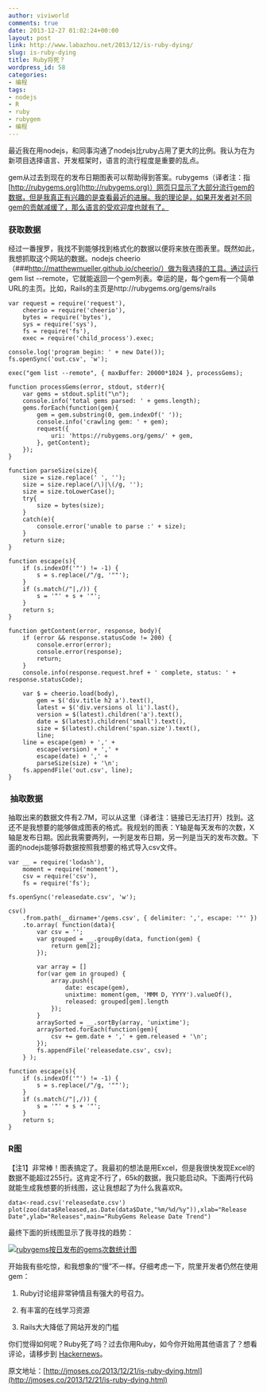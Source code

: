 ```yaml
---
author: viviworld
comments: true
date: 2013-12-27 01:02:24+00:00
layout: post
link: http://www.labazhou.net/2013/12/is-ruby-dying/
slug: is-ruby-dying
title: Ruby将死？
wordpress_id: 58
categories:
- 编程
tags:
- nodejs
- R
- ruby
- rubygem
- 编程
---
```


最近我在用nodejs，和同事沟通了nodejs比ruby占用了更大的比例。我认为在为新项目选择语言、开发框架时，语言的流行程度是重要的乱点。

gem从过去到现在的发布日期图表可以帮助得到答案。rubygems（译者注：指[http://rubygems.org](http://rubygems.org)）网页只显示了大部分流行gem的数据，但是我真正有兴趣的是查看最近的进展。我的理论是，如果开发者对不同gem的贡献减缓了，那么语言的受欢迎度也就有了。


### 获取数据


经过一番搜罗，我找不到能够找到格式化的数据以便将来放在图表里。既然如此，我想抓取这个网站的数据。nodejs cheerio（###http://matthewmueller.github.io/cheerio/）做为我选择的工具。通过运行 gem list --remote，它就能返回一个gem列表。幸运的是，每个gem有一个简单URL的主页。比如，Rails的主页是http://rubygems.org/gems/rails

    
    var request = require('request'),
        cheerio = require('cheerio'),
        bytes = require('bytes'),
        sys = require('sys'),
        fs = require('fs'),
        exec = require('child_process').exec;
    
    console.log('program begin: ' + new Date());
    fs.openSync('out.csv', 'w');
    
    exec("gem list --remote", { maxBuffer: 20000*1024 }, processGems);
    
    function processGems(error, stdout, stderr){
        var gems = stdout.split("\n");
        console.info('total gems parsed: ' + gems.length);
        gems.forEach(function(gem){
            gem = gem.substring(0, gem.indexOf(' '));
            console.info('crawling gem: ' + gem);
            request({
                uri: 'https://rubygems.org/gems/' + gem,
            }, getContent);
        });
    }
    
    function parseSize(size){
        size = size.replace(' ', '');
        size = size.replace(/\)|\(/g, '');
        size = size.toLowerCase();
        try{
            size = bytes(size);
        }
        catch(e){
            console.error('unable to parse :' + size);
        }
        return size;
    }
    
    function escape(s){
        if (s.indexOf('"') != -1) {
            s = s.replace(/"/g, '""');
        }
        if (s.match(/"|,/)) {
            s = '"' + s + '"';
        }
        return s;
    }
    
    function getContent(error, response, body){
        if (error && response.statusCode != 200) {
            console.error(error);
            console.error(response);
            return;
        }
        console.info(response.request.href + ' complete, status: ' + response.statusCode);
    
        var $ = cheerio.load(body),
            gem = $('div.title h2 a').text(),
            latest = $('div.versions ol li').last(),
            version = $(latest).children('a').text(),
            date = $(latest).children('small').text(),
            size = $(latest).children('span.size').text(),
            line;
        line = escape(gem) + ',' +
            escape(version) + ',' +
            escape(date) + ',' +
            parseSize(size) + '\n';
        fs.appendFile('out.csv', line);
    }




###  抽取数据


抽取出来的数据文件有2.7M，可以从这里（译者注：链接已无法打开）找到。这还不是我想要的能够做成图表的格式。我规划的图表：Y轴是每天发布的次数，X轴是发布日期。因此我需要两列，一列是发布日期，另一列是当天的发布次数。下面的nodejs能够将数据按照我想要的格式导入csv文件。

    
    var __ = require('lodash'),
        moment = require('moment'),
        csv = require('csv'),
        fs = require('fs');
    
    fs.openSync('releasedate.csv', 'w');
    
    csv()
        .from.path(__dirname+'/gems.csv', { delimiter: ',', escape: '"' })
        .to.array( function(data){
            var csv = '';
            var grouped = __.groupBy(data, function(gem) {
                return gem[2];
            });
    
            var array = []
            for(var gem in grouped) {
                array.push({
                    date: escape(gem),
                    unixtime: moment(gem, 'MMM D, YYYY').valueOf(),
                    released: grouped[gem].length
                });
            }
            arraySorted = __.sortBy(array, 'unixtime');
            arraySorted.forEach(function(gem){
                csv += gem.date + ',' + gem.released + '\n'; 
            });
            fs.appendFile('releasedate.csv', csv);
        } );
    
    function escape(s){
        if (s.indexOf('"') != -1) {
            s = s.replace(/"/g, '""');
        }
        if (s.match(/"|,/)) {
            s = '"' + s + '"';
        }
        return s;
    }




### R图


【注1】非常棒！图表搞定了。我最初的想法是用Excel，但是我很快发现Excel的数据不能超过255行。这肯定不行了，65k的数据，我只能启动R。下面两行代码就能生成我想要的折线图，这让我想起了为什么我喜欢R。

    
    data<-read.csv('releasedate.csv')
    plot(zoo(data$Released,as.Date(data$Date,"%m/%d/%y")),xlab="Release Date",ylab="Releases",main="RubyGems Release Date Trend")


最终下面的折线图显示了我寻找的趋势：

[![rubygems按日发布的gems次数统计图](http://www.labazhou.net/wp-content/uploads/2013/12/trend.png)](http://www.labazhou.net/wp-content/uploads/2013/12/trend.png)

开始我有些吃惊，和我想象的“慢”不一样。仔细考虑一下，院里开发者仍然在使用gem：



	
  1. Ruby讨论组非常钟情且有强大的号召力。

	
  2. 有丰富的在线学习资源

	
  3. Rails大大降低了网站开发的门槛


你们觉得如何呢？Ruby死了吗？过去你用Ruby，如今你开始用其他语言了？想看评论，请移步到 [Hackernews](https://news.ycombinator.com/item?id=6959355)。



原文地址：[http://jmoses.co/2013/12/21/is-ruby-dying.html](http://jmoses.co/2013/12/21/is-ruby-dying.html)
